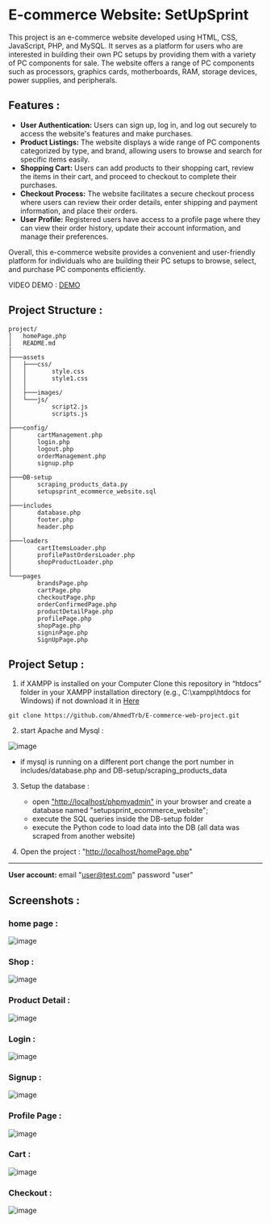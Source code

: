 # E-commerce Website: SetUpSprint

This project is an e-commerce website developed using HTML, CSS, JavaScript, PHP, and MySQL. It serves as a platform for users who are interested in building their own PC setups by providing them with a variety of PC components for sale. The website offers a range of PC components such as processors, graphics cards, motherboards, RAM, storage devices, power supplies, and peripherals.

## Features :
- **User Authentication:** Users can sign up, log in, and log out securely to access the website's features and make purchases.
- **Product Listings:** The website displays a wide range of PC components categorized by type, and brand, allowing users to browse and search for specific items easily.
- **Shopping Cart:** Users can add products to their shopping cart, review the items in their cart, and proceed to checkout to complete their purchases.
- **Checkout Process:** The website facilitates a secure checkout process where users can review their order details, enter shipping and payment information, and place their orders.
- **User Profile:** Registered users have access to a profile page where they can view their order history, update their account information, and manage their preferences.

Overall, this e-commerce website provides a convenient and user-friendly platform for individuals who are building their PC setups to browse, select, and purchase PC components efficiently.

VIDEO DEMO : [DEMO](https://drive.google.com/file/d/1I5cI4qAhnhip99CPLuo-0v1Wjxn7809G/view?usp=sharing) 
## Project Structure :
```
project/
│   homePage.php
│   README.md
|
├───assets
│   ├───css/
│   │       style.css
│   │       style1.css
│   │
│   ├───images/
│   └───js/
│           script2.js
│           scripts.js
│
├───config/
│       cartManagement.php
│       login.php
│       logout.php
│       orderManagement.php
│       signup.php
│
├───DB-setup
│       scraping_products_data.py
│       setupsprint_ecommerce_website.sql
│
├───includes
│       database.php
│       footer.php
│       header.php
│
├───loaders
│       cartItemsLoader.php
│       profilePastOrdersLoader.php
│       shopProductLoader.php
│
└───pages
        brandsPage.php
        cartPage.php
        checkoutPage.php
        orderConfirmedPage.php
        productDetailPage.php
        profilePage.php
        shopPage.php
        signinPage.php
        SignUpPage.php
```
## Project Setup :
1. if XAMPP is installed on your Computer Clone this repository in “htdocs” folder in your XAMPP installation directory (e.g., C:\xampp\htdocs for Windows) if not download it in [Here](https://www.apachefriends.org/download.html)
```
git clone https://github.com/AhmedTrb/E-commerce-web-project.git
```
2. start Apache and Mysql :

   
![image](https://github.com/AhmedTrb/E-commerce-web-project/assets/24763713/fc9dbb49-70d6-48a6-8c20-60e377fd8435)
- if mysql is running on a different port change the port number in includes/database.php and DB-setup/scraping_products_data 
3. Setup the database :
   - open ["http://localhost/phpmyadmin"](http://localhost/phpmyadmin/) in your browser and create a database named "setupsprint_ecommerce_website";
   - execute the SQL queries inside the DB-setup folder
   - execute the Python code to load data into the DB (all data was scraped from another website)
  
4. Open the project : "[http://localhost/homePage.php](http://localhost/E-commerce-web-project/homePage.php)"
***
**User account:**
email "user@test.com" 
password "user"

## Screenshots : 

### home page :
![image](https://github.com/AhmedTrb/E-commerce-web-project/assets/24763713/ec660008-b3e2-4a8d-b3cf-941a8c6a96a6)


### Shop :
![image](https://github.com/AhmedTrb/E-commerce-web-project/assets/24763713/9b192f51-ae2b-4bfd-b11a-88b7cecf03ea)
### Product Detail :
![image](https://github.com/AhmedTrb/E-commerce-web-project/assets/24763713/5a93442a-a751-4a91-a655-1cb746b3717c)
### Login :
![image](https://github.com/AhmedTrb/E-commerce-web-project/assets/24763713/d242a7c7-c387-4969-9790-0672d1d07694)
### Signup :
![image](https://github.com/AhmedTrb/E-commerce-web-project/assets/24763713/62d31c3f-0a96-4da7-b059-fd7f91798d05)

### Profile Page :
![image](https://github.com/AhmedTrb/E-commerce-web-project/assets/24763713/2d1ace03-d2f6-4dbd-97dc-a5912081118f)
### Cart :
![image](https://github.com/AhmedTrb/E-commerce-web-project/assets/24763713/89a8472e-27a5-4133-89d4-fda8c7c2f63b)
### Checkout :
![image](https://github.com/AhmedTrb/E-commerce-web-project/assets/24763713/9a8ce7c4-b60f-4b7e-8723-fbb6ab4ed341)








